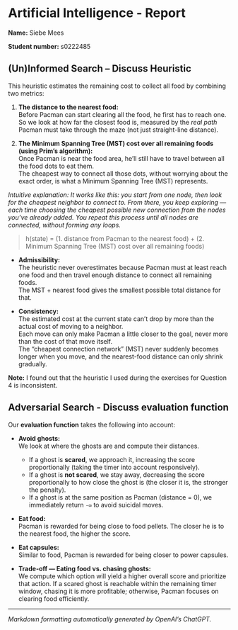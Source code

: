 # Artificial Intelligence - Report

**Name:** Siebe Mees

**Student number:** s0222485


## (Un)Informed Search – Discuss Heuristic

This heuristic estimates the remaining cost to collect all food by combining two metrics:

1. **The distance to the nearest food:**  
   Before Pacman can start clearing all the food, he first has to reach one.  
   So we look at how far the closest food is, measured by the *real path* Pacman must take through the maze (not just straight-line distance).

2. **The Minimum Spanning Tree (MST) cost over all remaining foods (using Prim’s algorithm):**  
   Once Pacman is near the food area, he’ll still have to travel between all the food dots to eat them.  
   The cheapest way to connect all those dots, without worrying about the exact order, is what a Minimum Spanning Tree (MST) represents.

_Intuitive explanation: It works like this: you start from one node, then look for the cheapest neighbor to connect to. From there, you keep exploring — each time choosing the cheapest possible new connection from the nodes you’ve already added. You repeat this process until all nodes are connected, without forming any loops._

> h(state) = (1. distance from Pacman to the nearest food) + (2. Minimum Spanning Tree (MST) cost over all remaining foods)

- **Admissibility:**  
  The heuristic never overestimates because Pacman must at least reach one food and then travel enough distance to connect all remaining foods.  
  The MST + nearest food gives the smallest possible total distance for that.

- **Consistency:**  
  The estimated cost at the current state can’t drop by more than the actual cost of moving to a neighbor.  
  Each move can only make Pacman a little closer to the goal, never more than the cost of that move itself.  
  The “cheapest connection network” (MST) never suddenly becomes longer when you move, and the nearest-food distance can only shrink gradually.  

**Note:** I found out that the heuristic I used during the exercises for Question 4 is inconsistent.


## Adversarial Search - Discuss evaluation function

Our **evaluation function** takes the following into account:

- **Avoid ghosts:**  
  We look at where the ghosts are and compute their distances.  
  - If a ghost is **scared**, we approach it, increasing the score proportionally (taking the timer into account responsively).  
  - If a ghost is **not scared**, we stay away, decreasing the score proportionally to how close the ghost is (the closer it is, the stronger the penalty).  
  - If a ghost is at the same position as Pacman (distance = 0), we immediately return `-∞` to avoid suicidal moves.

- **Eat food:**  
  Pacman is rewarded for being close to food pellets. The closer he is to the nearest food, the higher the score.

- **Eat capsules:**  
  Similar to food, Pacman is rewarded for being closer to power capsules.

- **Trade-off — Eating food vs. chasing ghosts:**  
  We compute which option will yield a higher overall score and prioritize that action. If a scared ghost is reachable within the remaining timer window, chasing it is more profitable; otherwise, Pacman focuses on clearing food efficiently.

---

*Markdown formatting automatically generated by OpenAI’s ChatGPT.*